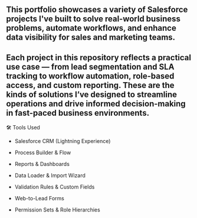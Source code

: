 ## This portfolio showcases a variety of Salesforce projects I've built to solve real-world business problems, automate workflows, and enhance data visibility for sales and marketing teams.

## Each project in this repository reflects a practical use case — from lead segmentation and SLA tracking to workflow automation, role-based access, and custom reporting. These are the kinds of solutions I’ve designed to streamline operations and drive informed decision-making in fast-paced business environments.

🛠 Tools Used
- Salesforce CRM (Lightning Experience)

- Process Builder & Flow

- Reports & Dashboards

- Data Loader & Import Wizard

- Validation Rules & Custom Fields

- Web-to-Lead Forms

- Permission Sets & Role Hierarchies
